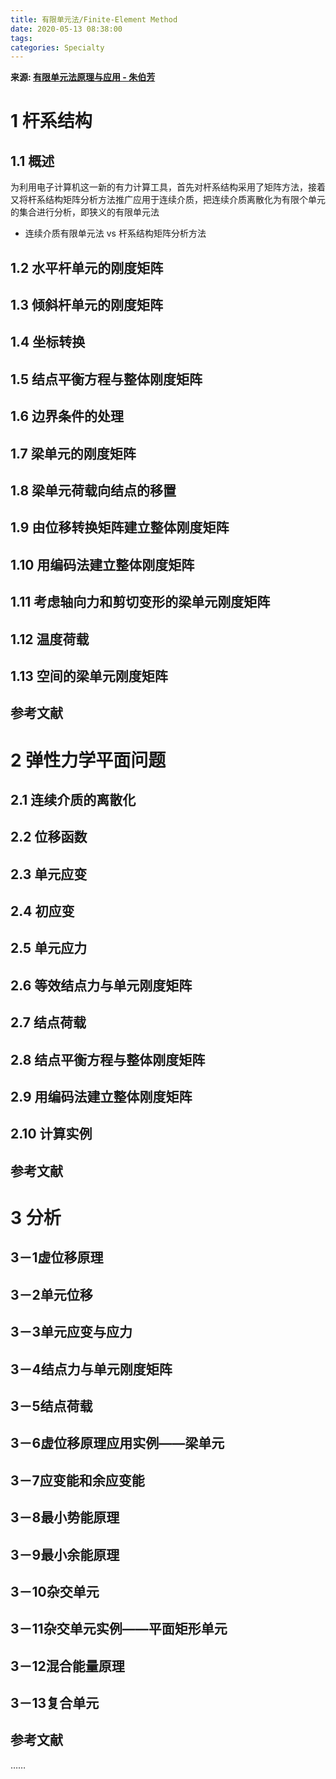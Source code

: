 ```yaml
---
title: 有限单元法/Finite-Element Method
date: 2020-05-13 08:38:00
tags:
categories: Specialty
---
```


**来源: [有限单元法原理与应用 - 朱伯芳](https://book.douban.com/subject/1026571/)**

# 1 杆系结构

## 1.1 概述

为利用电子计算机这一新的有力计算工具，首先对杆系结构采用了矩阵方法，接着又将杆系结构矩阵分析方法推广应用于连续介质，把连续介质离散化为有限个单元的集合进行分析，即狭义的有限单元法
* 连续介质有限单元法 vs 杆系结构矩阵分析方法


## 1.2 水平杆单元的刚度矩阵



## 1.3 倾斜杆单元的刚度矩阵



## 1.4 坐标转换



## 1.5 结点平衡方程与整体刚度矩阵



## 1.6 边界条件的处理



## 1.7 梁单元的刚度矩阵



## 1.8 梁单元荷载向结点的移置



## 1.9 由位移转换矩阵建立整体刚度矩阵



## 1.10 用编码法建立整体刚度矩阵





## 1.11 考虑轴向力和剪切变形的梁单元刚度矩阵




## 1.12 温度荷载




## 1.13 空间的梁单元刚度矩阵





## 参考文献









# 2 弹性力学平面问题
## 2.1 连续介质的离散化
## 2.2 位移函数
## 2.3 单元应变
## 2.4 初应变
## 2.5 单元应力
## 2.6 等效结点力与单元刚度矩阵
## 2.7 结点荷载
## 2.8 结点平衡方程与整体刚度矩阵
## 2.9 用编码法建立整体刚度矩阵
## 2.10 计算实例
## 参考文献




# 3 分析
## 3－1虚位移原理
## 3－2单元位移
## 3－3单元应变与应力
## 3－4结点力与单元刚度矩阵
## 3－5结点荷载
## 3－6虚位移原理应用实例――梁单元
## 3－7应变能和余应变能
## 3－8最小势能原理
## 3－9最小余能原理
## 3－10杂交单元
## 3－11杂交单元实例――平面矩形单元
## 3－12混合能量原理
## 3－13复合单元
## 参考文献

……